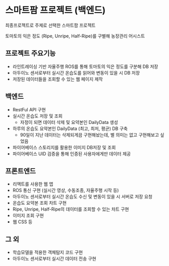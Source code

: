 # 스마트팜 프로젝트 (백엔드)
최종프로젝트로 주제로 선택한 스마트팜 프로젝트


토마토의 익은 정도 (Ripe, Unripe, Half-Ripe)를 구별해 농장관리 어시스트

## 프로젝트 주요기능
* 라인트레이싱 기반 자율주행 ROS를 통해 토마토의 익은 정도를 구분해 DB 저장
* 아두이노 센서로부터 실시간 온습도를 읽어와 변동이 있을 시 DB 저장
* 저장된 데이터들을 조회할 수 있는 웹 페이지 제작

## 백엔드
* RestFul API 구현
* 실시간 온습도 저장 및 조회
  + 자정이 되면 데이터 삭제 및 요약본인 DailyData 생성
* 하루의 온습도 요약본인 DailyData (최고, 최저, 평균) DB 구축
  + 90일이 지난 데이터는 삭제되게끔 구현해놨는데, 별 의미는 없고 구현해보고 싶었음
* 파이어베이스 스토리지를 활용한 이미지 DB저장 및 조회
* 파이어베이스 UID 검증을 통해 인증된 사용자에게만 데이터 제공

## 프론트엔드
* 리액트를 사용한 웹 앱
* ROS 통신 구현 (실시간 영상, 수동조종, 자율주행 시작 등)
* 아두이노 센서로부터 실시간 온습도 수신 및 변동이 있을 시 서버로 저장 요청
* 온습도 요약본 조회 차트 구현
* Ripe, Unripe, Half-Ripe의 데이터를 조회할 수 있는 차트 구현
* 이미지 조회 구현
* 웹 CSS 등

## 그 외
* 학습모델을 적용한 객체탐지 코드 구현
* 아두이노 센서로부터 실시간 데이터 전송 구현
